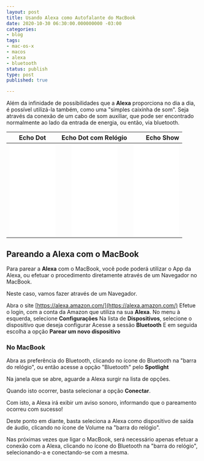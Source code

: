 ```yaml
---
layout: post
title: Usando Alexa como Autofalante do MacBook
date: 2020-10-30 06:30:00.000000000 -03:00
categories:
- blog
tags:
- mac-os-x
- macos
- alexa
- bluetooth
status: publish
type: post
published: true

---
```


Além da infinidade de possibilidades que a **Alexa** proporciona no dia a dia, é possível utilizá-la também, como uma "simples caixinha de som". Seja através da conexão de um cabo de som auxiliar, que pode ser encontrado normalmente ao lado da entrada de energia, ou então, via bluetooth.


| Echo Dot  | Echo Dot com Relógio  | Echo Show  |
| --------- |:---------------------:| ----------:|
| <iframe sandbox="allow-popups allow-scripts allow-modals allow-forms allow-same-origin" style="width:120px;height:240px;" marginwidth="0" marginheight="0" scrolling="no" frameborder="0" src="//ws-na.amazon-adsystem.com/widgets/q?ServiceVersion=20070822&OneJS=1&Operation=GetAdHtml&MarketPlace=BR&source=ss&ref=as_ss_li_til&ad_type=product_link&tracking_id=schmitz-20&language=pt_BR&marketplace=amazon&region=BR&placement=B084DWCZY6&asins=B084DWCZY6&linkId=f91c6b91ae04618cfc0e3da973c34e6a&show_border=true&link_opens_in_new_window=true"></iframe> | <iframe sandbox="allow-popups allow-scripts allow-modals allow-forms allow-same-origin" style="width:120px;height:240px;" marginwidth="0" marginheight="0" scrolling="no" frameborder="0" src="//ws-na.amazon-adsystem.com/widgets/q?ServiceVersion=20070822&OneJS=1&Operation=GetAdHtml&MarketPlace=BR&source=ss&ref=as_ss_li_til&ad_type=product_link&tracking_id=schmitz-20&language=pt_BR&marketplace=amazon&region=BR&placement=B084J4WP6J&asins=B084J4WP6J&linkId=d183581ea47832fa69879cd03011f696&show_border=true&link_opens_in_new_window=true"></iframe> | <iframe sandbox="allow-popups allow-scripts allow-modals allow-forms allow-same-origin" style="width:120px;height:240px;" marginwidth="0" marginheight="0" scrolling="no" frameborder="0" src="//ws-na.amazon-adsystem.com/widgets/q?ServiceVersion=20070822&OneJS=1&Operation=GetAdHtml&MarketPlace=BR&source=ss&ref=as_ss_li_til&ad_type=product_link&tracking_id=schmitz-20&language=pt_BR&marketplace=amazon&region=BR&placement=B08KGWJDRZ&asins=B08KGWJDRZ&linkId=3a8741721183f583bf43717a6e18c5a3&show_border=true&link_opens_in_new_window=true"></iframe> |

## Pareando a Alexa com o MacBook

Para parear a **Alexa** com o MacBook, você pode poderá utilizar o App da Alexa, ou efetuar o procedimento diretamente através de um Navegador no MacBook.

Neste caso, vamos fazer através de um Navegador.

Abra o site [https://alexa.amazon.com/](https://alexa.amazon.com/)
Efetue o login, com a conta da Amazon que utiliza na sua **Alexa**.
No menu à esquerda, selecione **Configurações**
Na lista de **Dispositivos**, selecione o dispositivo que deseja configurar
Acesse a sessão **Bluetooth**
E em seguida escolha a opção **Parear um novo dispositivo**

### No MacBook ###

Abra as preferência do Bluetooth, clicando no ícone do Bluetooth na "barra do relógio", ou então acesse a opção "Bluetooth" pelo **Spotlight**

Na janela que se abre, aguarde a Alexa surgir na lista de opções.

Quando isto ocorrer, basta selecionar a opção **Conectar**.

Com isto, a Alexa irá exibir um aviso sonoro, informando que o pareamento ocorreu com sucesso!

Deste ponto em diante, basta seleciona a Alexa como dispositivo de saída de áudio, clicando no ícone de Volume na "barra do relógio".

Nas próximas vezes que ligar o MacBook, será necessário apenas efetuar a conexão com a Alexa, clicando no ícone do Bluetooth na "barra do relógio", selecionando-a e conectando-se com a mesma.

